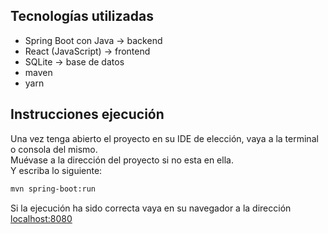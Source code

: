 ## Tecnologías utilizadas
- Spring Boot con Java -> backend
- React (JavaScript) -> frontend
- SQLite -> base de datos
- maven
- yarn

## Instrucciones ejecución
Una vez tenga abierto el proyecto en su IDE de elección, vaya a la terminal o consola del mismo.  
Muévase a la dirección del proyecto si no esta en ella.  
Y escriba lo siguiente:

```bash
mvn spring-boot:run
```

Si la ejecución ha sido correcta vaya en su navegador a la dirección [localhost:8080](http://localhost:8080)
